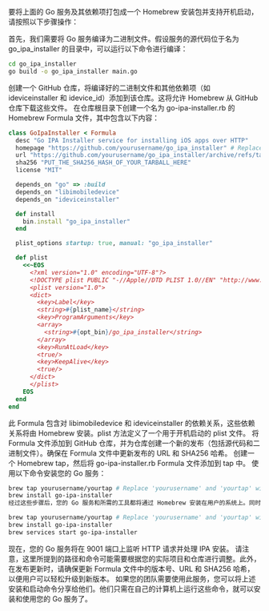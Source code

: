 要将上面的 Go 服务及其依赖项打包成一个 Homebrew 安装包并支持开机启动，请按照以下步骤操作：

首先，我们需要将 Go 服务编译为二进制文件。假设服务的源代码位于名为 go_ipa_installer 的目录中，可以运行以下命令进行编译：
```sh
cd go_ipa_installer
go build -o go_ipa_installer main.go
```

创建一个 GitHub 仓库，将编译好的二进制文件和其他依赖项（如 ideviceinstaller 和 idevice_id）添加到该仓库。这将允许 Homebrew 从 GitHub 仓库下载这些文件。
在仓库根目录下创建一个名为 go-ipa-installer.rb 的 Homebrew Formula 文件，其中包含以下内容：

```ruby
class GoIpaInstaller < Formula
  desc "Go IPA Installer service for installing iOS apps over HTTP"
  homepage "https://github.com/yourusername/go_ipa_installer" # Replace 'yourusername' with your actual GitHub username
  url "https://github.com/yourusername/go_ipa_installer/archive/refs/tags/v1.0.0.tar.gz" # Replace with the correct URL to the tarball of the release
  sha256 "PUT_THE_SHA256_HASH_OF_YOUR_TARBALL_HERE"
  license "MIT"

  depends_on "go" => :build
  depends_on "libimobiledevice"
  depends_on "ideviceinstaller"

  def install
    bin.install "go_ipa_installer"
  end

  plist_options startup: true, manual: "go_ipa_installer"

  def plist
    <<~EOS
      <?xml version="1.0" encoding="UTF-8"?>
      <!DOCTYPE plist PUBLIC "-//Apple//DTD PLIST 1.0//EN" "http://www.apple.com/DTDs/PropertyList-1.0.dtd">
      <plist version="1.0">
      <dict>
        <key>Label</key>
        <string>#{plist_name}</string>
        <key>ProgramArguments</key>
        <array>
          <string>#{opt_bin}/go_ipa_installer</string>
        </array>
        <key>RunAtLoad</key>
        <true/>
        <key>KeepAlive</key>
        <true/>
      </dict>
      </plist>
    EOS
  end
end
```

此 Formula 包含对 libimobiledevice 和 ideviceinstaller 的依赖关系，这些依赖关系将由 Homebrew 安装。plist 方法定义了一个用于开机启动的 plist 文件。
将 Formula 文件添加到 GitHub 仓库，并为仓库创建一个新的发布（包括源代码和二进制文件）。确保在 Formula 文件中更新发布的 URL 和 SHA256 哈希。
创建一个 Homebrew tap，然后将 go-ipa-installer.rb Formula 文件添加到 tap 中。
使用以下命令安装您的 Go 服务：

```sh
brew tap yourusername/yourtap # Replace 'yourusername' and 'yourtap' with the appropriate values
brew install go-ipa-installer
经过这些步骤后，您的 Go 服务和所需的工具都将通过 Homebrew 安装在用户的系统上。同时，服务将在系统启动时自动运行。以下是在终端中安装和启动服务的命令：
```

```sh
brew tap yourusername/yourtap # Replace 'yourusername' and 'yourtap' with the appropriate values
brew install go-ipa-installer
brew services start go-ipa-installer
```

现在，您的 Go 服务将在 9001 端口上监听 HTTP 请求并处理 IPA 安装。
请注意，这里所提到的路径和命令可能需要根据您的实际项目和仓库进行调整。此外，在发布更新时，请确保更新 Formula 文件中的版本号、URL 和 SHA256 哈希，以便用户可以轻松升级到新版本。
如果您的团队需要使用此服务，您可以将上述安装和启动命令分享给他们。他们只需在自己的计算机上运行这些命令，就可以安装和使用您的 Go 服务了。